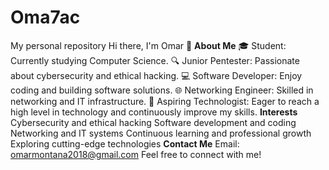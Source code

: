 # Oma7ac
My personal repository
Hi there, I'm Omar 👋
**About Me**
🎓 Student: Currently studying Computer Science.
🔍 Junior Pentester: Passionate about cybersecurity and ethical hacking.
💻 Software Developer: Enjoy coding and building software solutions.
🌐 Networking Engineer: Skilled in networking and IT infrastructure.
🚀 Aspiring Technologist: Eager to reach a high level in technology and continuously improve my skills.
**Interests**
Cybersecurity and ethical hacking
Software development and coding
Networking and IT systems
Continuous learning and professional growth
Exploring cutting-edge technologies
**Contact Me**
Email: omarmontana2018@gmail.com
Feel free to connect with me!

